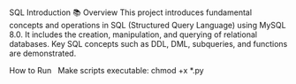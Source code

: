 SQL Introduction
📚 Overview
This project introduces fundamental concepts and operations in SQL (Structured Query Language) using MySQL 8.0. It includes the creation, manipulation, and querying of relational databases. Key SQL concepts such as DDL, DML, subqueries, and functions are demonstrated.

How to Run
  Make scripts executable: chmod +x *.py
